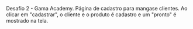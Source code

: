 Desafio 2 - Gama Academy.
Página de cadastro para mangase clientes.
Ao clicar em "cadastrar", o cliente e o produto é cadastro e um "pronto" é mostrado na tela.
